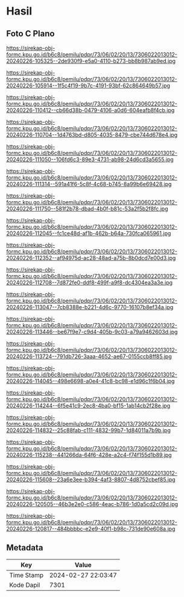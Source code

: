 # Hasil

## Foto C Plano

https://sirekap-obj-formc.kpu.go.id/b6c8/pemilu/pdpr/73/06/02/20/13/7306022013012-20240226-105325--2de930f9-e5a0-4110-b273-bb8b987ab9ed.jpg

https://sirekap-obj-formc.kpu.go.id/b6c8/pemilu/pdpr/73/06/02/20/13/7306022013012-20240226-105914--1f5c4f19-9b7c-4191-93bf-62c864649b57.jpg

https://sirekap-obj-formc.kpu.go.id/b6c8/pemilu/pdpr/73/06/02/20/13/7306022013012-20240226-110412--cb66d38b-0479-4106-a0d6-604eafb8f4cb.jpg

https://sirekap-obj-formc.kpu.go.id/b6c8/pemilu/pdpr/73/06/02/20/13/7306022013012-20240226-110704--1d4763bd-d805-4035-8479-cbe744d678e4.jpg

https://sirekap-obj-formc.kpu.go.id/b6c8/pemilu/pdpr/73/06/02/20/13/7306022013012-20240226-111050--106fd6c3-89e3-4731-ab98-24d6cd3a5655.jpg

https://sirekap-obj-formc.kpu.go.id/b6c8/pemilu/pdpr/73/06/02/20/13/7306022013012-20240226-111314--591a41f6-5c8f-4c68-b745-8a99b6e69428.jpg

https://sirekap-obj-formc.kpu.go.id/b6c8/pemilu/pdpr/73/06/02/20/13/7306022013012-20240226-111750--581f2b78-dbad-4b0f-b81c-53a2f5b2f8fc.jpg

https://sirekap-obj-formc.kpu.go.id/b6c8/pemilu/pdpr/73/06/02/20/13/7306022013012-20240226-112045--fc1ce48d-af1b-462b-b64a-730fca065961.jpg

https://sirekap-obj-formc.kpu.go.id/b6c8/pemilu/pdpr/73/06/02/20/13/7306022013012-20240226-112352--af94975d-ac28-48ad-a75b-8b0dcd7e00d3.jpg

https://sirekap-obj-formc.kpu.go.id/b6c8/pemilu/pdpr/73/06/02/20/13/7306022013012-20240226-112708--7d872fe0-ddf8-499f-a9f8-dc4304ea3a3e.jpg

https://sirekap-obj-formc.kpu.go.id/b6c8/pemilu/pdpr/73/06/02/20/13/7306022013012-20240226-113047--7cb8388e-b221-4d6c-9770-16107b8ef34a.jpg

https://sirekap-obj-formc.kpu.go.id/b6c8/pemilu/pdpr/73/06/02/20/13/7306022013012-20240226-113446--be67f9e7-c9d4-405b-9c03-a79a9462603d.jpg

https://sirekap-obj-formc.kpu.go.id/b6c8/pemilu/pdpr/73/06/02/20/13/7306022013012-20240226-113724--791db726-3aaa-4652-ae67-0155ccb8ff85.jpg

https://sirekap-obj-formc.kpu.go.id/b6c8/pemilu/pdpr/73/06/02/20/13/7306022013012-20240226-114045--498e6698-a0e4-41c8-bc98-e1d96c1f6b04.jpg

https://sirekap-obj-formc.kpu.go.id/b6c8/pemilu/pdpr/73/06/02/20/13/7306022013012-20240226-114244--6f5e41c9-2ec8-4ba0-bf15-1ab14cb2f28e.jpg

https://sirekap-obj-formc.kpu.go.id/b6c8/pemilu/pdpr/73/06/02/20/13/7306022013012-20240226-114832--25c88fab-c111-4832-99b7-1d84011a7b9b.jpg

https://sirekap-obj-formc.kpu.go.id/b6c8/pemilu/pdpr/73/06/02/20/13/7306022013012-20240226-115238--441266da-64f6-428e-a2c4-f74f155d1b89.jpg

https://sirekap-obj-formc.kpu.go.id/b6c8/pemilu/pdpr/73/06/02/20/13/7306022013012-20240226-115608--23a6e3ee-b394-4af3-8807-4d8752cbef85.jpg

https://sirekap-obj-formc.kpu.go.id/b6c8/pemilu/pdpr/73/06/02/20/13/7306022013012-20240226-120505--46b3e2e0-c586-4eac-b786-1d0a5cd2c09d.jpg

https://sirekap-obj-formc.kpu.go.id/b6c8/pemilu/pdpr/73/06/02/20/13/7306022013012-20240226-120817--484bbbbc-e2e9-40f1-b98c-731de90e608a.jpg


## Metadata

| Key        | Value               |
| ---------- | ------------------- |
| Time Stamp | 2024-02-27 22:03:47 |
| Kode Dapil | 7301                |



